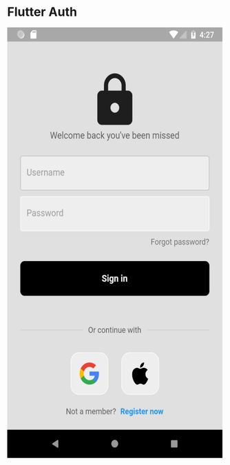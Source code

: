 # Flutter Auth

<img src="https://github.com/TomiSaputraa/LoginUi/blob/main/assets/Screenshot_1692005240.png" height="1000px" width="500px">
